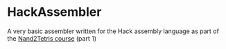 # HackAssembler
A very basic assembler written for the Hack assembly language as part of the [Nand2Tetris course](https://www.coursera.org/learn/build-a-computer/home/welcome) (part 1)
